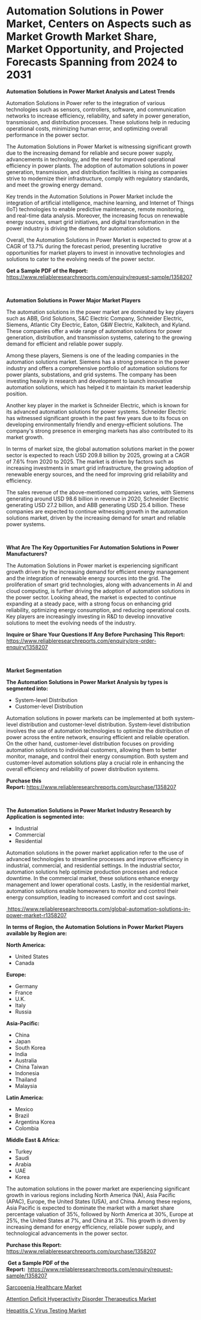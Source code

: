 <p><h1>Automation Solutions in Power Market, Centers on Aspects such as Market Growth Market Share, Market Opportunity, and Projected Forecasts Spanning from 2024 to 2031</h1></p><p><strong>Automation Solutions in Power Market Analysis and Latest Trends</strong></p>
<p><p>Automation Solutions in Power refer to the integration of various technologies such as sensors, controllers, software, and communication networks to increase efficiency, reliability, and safety in power generation, transmission, and distribution processes. These solutions help in reducing operational costs, minimizing human error, and optimizing overall performance in the power sector.</p><p>The Automation Solutions in Power Market is witnessing significant growth due to the increasing demand for reliable and secure power supply, advancements in technology, and the need for improved operational efficiency in power plants. The adoption of automation solutions in power generation, transmission, and distribution facilities is rising as companies strive to modernize their infrastructure, comply with regulatory standards, and meet the growing energy demand.</p><p>Key trends in the Automation Solutions in Power Market include the integration of artificial intelligence, machine learning, and Internet of Things (IoT) technologies to enable predictive maintenance, remote monitoring, and real-time data analysis. Moreover, the increasing focus on renewable energy sources, smart grid initiatives, and digital transformation in the power industry is driving the demand for automation solutions.</p><p>Overall, the Automation Solutions in Power Market is expected to grow at a CAGR of 13.7% during the forecast period, presenting lucrative opportunities for market players to invest in innovative technologies and solutions to cater to the evolving needs of the power sector.</p></p>
<p><strong>Get a Sample PDF of the Report:&nbsp;</strong> <a href="https://www.reliableresearchreports.com/enquiry/request-sample/1358207">https://www.reliableresearchreports.com/enquiry/request-sample/1358207</a></p>
<p>&nbsp;</p>
<p><strong>Automation Solutions in Power Major Market Players</strong></p>
<p><p>The automation solutions in the power market are dominated by key players such as ABB, Grid Solutions, S&C Electric Company, Schneider Electric, Siemens, Atlantic City Electric, Eaton, G&W Electric, Kalkitech, and Kyland. These companies offer a wide range of automation solutions for power generation, distribution, and transmission systems, catering to the growing demand for efficient and reliable power supply.</p><p>Among these players, Siemens is one of the leading companies in the automation solutions market. Siemens has a strong presence in the power industry and offers a comprehensive portfolio of automation solutions for power plants, substations, and grid systems. The company has been investing heavily in research and development to launch innovative automation solutions, which has helped it to maintain its market leadership position.</p><p>Another key player in the market is Schneider Electric, which is known for its advanced automation solutions for power systems. Schneider Electric has witnessed significant growth in the past few years due to its focus on developing environmentally friendly and energy-efficient solutions. The company's strong presence in emerging markets has also contributed to its market growth.</p><p>In terms of market size, the global automation solutions market in the power sector is expected to reach USD 209.8 billion by 2025, growing at a CAGR of 7.6% from 2020 to 2025. The market is driven by factors such as increasing investments in smart grid infrastructure, the growing adoption of renewable energy sources, and the need for improving grid reliability and efficiency.</p><p>The sales revenue of the above-mentioned companies varies, with Siemens generating around USD 98.6 billion in revenue in 2020, Schneider Electric generating USD 27.2 billion, and ABB generating USD 25.4 billion. These companies are expected to continue witnessing growth in the automation solutions market, driven by the increasing demand for smart and reliable power systems.</p></p>
<p>&nbsp;</p>
<p><strong>What Are The Key Opportunities For Automation Solutions in Power Manufacturers?</strong></p>
<p><p>The Automation Solutions in Power market is experiencing significant growth driven by the increasing demand for efficient energy management and the integration of renewable energy sources into the grid. The proliferation of smart grid technologies, along with advancements in AI and cloud computing, is further driving the adoption of automation solutions in the power sector. Looking ahead, the market is expected to continue expanding at a steady pace, with a strong focus on enhancing grid reliability, optimizing energy consumption, and reducing operational costs. Key players are increasingly investing in R&D to develop innovative solutions to meet the evolving needs of the industry.</p></p>
<p><strong>Inquire or Share Your Questions If Any Before Purchasing This Report:</strong> <a href="https://www.reliableresearchreports.com/enquiry/pre-order-enquiry/1358207">https://www.reliableresearchreports.com/enquiry/pre-order-enquiry/1358207</a></p>
<p>&nbsp;</p>
<p><strong>Market Segmentation</strong></p>
<p><strong>The Automation Solutions in Power Market Analysis by types is segmented into:</strong></p>
<p><ul><li>System-level Distribution</li><li>Customer-level Distribution</li></ul></p>
<p><p>Automation solutions in power markets can be implemented at both system-level distribution and customer-level distribution. System-level distribution involves the use of automation technologies to optimize the distribution of power across the entire network, ensuring efficient and reliable operation. On the other hand, customer-level distribution focuses on providing automation solutions to individual customers, allowing them to better monitor, manage, and control their energy consumption. Both system and customer-level automation solutions play a crucial role in enhancing the overall efficiency and reliability of power distribution systems.</p></p>
<p><strong>Purchase this Report:&nbsp;</strong><a href="https://www.reliableresearchreports.com/purchase/1358207">https://www.reliableresearchreports.com/purchase/1358207</a></p>
<p>&nbsp;</p>
<p><strong>The Automation Solutions in Power Market Industry Research by Application is segmented into:</strong></p>
<p><ul><li>Industrial</li><li>Commercial</li><li>Residential</li></ul></p>
<p><p>Automation solutions in the power market application refer to the use of advanced technologies to streamline processes and improve efficiency in industrial, commercial, and residential settings. In the industrial sector, automation solutions help optimize production processes and reduce downtime. In the commercial market, these solutions enhance energy management and lower operational costs. Lastly, in the residential market, automation solutions enable homeowners to monitor and control their energy consumption, leading to increased comfort and cost savings.</p></p>
<p><a href="https://www.reliableresearchreports.com/global-automation-solutions-in-power-market-r1358207">&nbsp;https://www.reliableresearchreports.com/global-automation-solutions-in-power-market-r1358207</a></p>
<p><strong>In terms of Region, the Automation Solutions in Power Market Players available by Region are:</strong></p>
<p>
    <p> <strong> North America: </strong>
        <ul>
            <li>United States</li>
            <li>Canada</li>
        </ul>
        </p> 
    <p> <strong> Europe: </strong>
        <ul>
            <li>Germany</li>
            <li>France</li>
            <li>U.K.</li>
            <li>Italy</li>
            <li>Russia</li>
        </ul>
        </p> 
    <p> <strong> Asia-Pacific: </strong>
        <ul>
            <li>China</li>
            <li>Japan</li>
            <li>South Korea</li>
            <li>India</li>
            <li>Australia</li>
            <li>China Taiwan</li>
            <li>Indonesia</li>
            <li>Thailand</li>
            <li>Malaysia</li>
        </ul>
        </p> 
    <p> <strong> Latin America: </strong>
        <ul>
            <li>Mexico</li>
            <li>Brazil</li>
            <li>Argentina Korea</li>
            <li>Colombia</li>
        </ul>
        </p> 
    <p> <strong> Middle East & Africa: </strong>
        <ul>
            <li>Turkey</li>
            <li>Saudi</li>
            <li>Arabia</li>
            <li>UAE</li>
            <li>Korea</li>
        </ul>
    </p>
    </p>
<p><p>The automation solutions in the power market are experiencing significant growth in various regions including North America (NA), Asia Pacific (APAC), Europe, the United States (USA), and China. Among these regions, Asia Pacific is expected to dominate the market with a market share percentage valuation of 35%, followed by North America at 30%, Europe at 25%, the United States at 7%, and China at 3%. This growth is driven by increasing demand for energy efficiency, reliable power supply, and technological advancements in the power sector.</p></p>
<p><strong>Purchase this Report: </strong><a href="https://www.reliableresearchreports.com/purchase/1358207">https://www.reliableresearchreports.com/purchase/1358207</a></p>
<p>&nbsp;<strong>Get a Sample PDF of the Report:&nbsp;&nbsp;</strong><a href="https://www.reliableresearchreports.com/enquiry/request-sample/1358207">https://www.reliableresearchreports.com/enquiry/request-sample/1358207</a></p>
<p><strong></strong></p>
<p><p><a href="https://github.com/sifatuddin25/Market-Research-Report-List-1/blob/main/sarcopenia-healthcare-market.md">Sarcopenia Healthcare Market</a></p><p><a href="https://github.com/alexxisgm/Market-Research-Report-List-1/blob/main/attention-deficit-hyperactivity-disorder-therapeutics-market.md">Attention Deficit Hyperactivity Disorder Therapeutics Market</a></p><p><a href="https://github.com/HenrietteMills1/Market-Research-Report-List-1/blob/main/hepatitis-c-virus-testing-market.md">Hepatitis C Virus Testing Market</a></p></p>